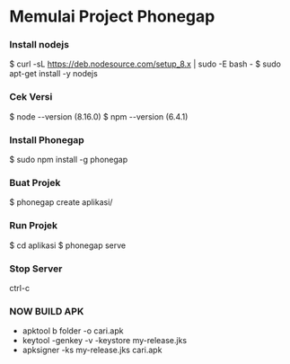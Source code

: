 # Memulai Project Phonegap

### Install nodejs
$ curl -sL https://deb.nodesource.com/setup_8.x | sudo -E bash -
$ sudo apt-get install -y nodejs

### Cek Versi
$ node --version  	(8.16.0)
$ npm --version 	(6.4.1)

### Install Phonegap
$ sudo npm install -g phonegap

### Buat Projek
$ phonegap create aplikasi/

### Run Projek
$ cd aplikasi
$ phonegap serve

### Stop Server
ctrl-c



### NOW BUILD APK
* apktool b folder -o cari.apk
* keytool -genkey -v -keystore my-release.jks
* apksigner -ks my-release.jks cari.apk
